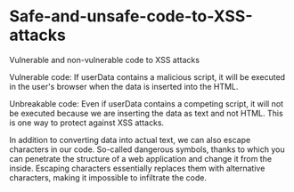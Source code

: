 # Safe-and-unsafe-code-to-XSS-attacks
Vulnerable and non-vulnerable code to XSS attacks

Vulnerable code: 
  If userData contains a malicious script, it will be executed in the user's browser when the data is inserted into the HTML.
  
Unbreakable code:
  Even if userData contains a competing script, it will not be executed because we are inserting the data as text and not HTML. This is one way to protect against XSS attacks.
  
In addition to converting data into actual text, we can also escape characters in our code. So-called dangerous symbols, thanks to which you can penetrate the structure of a web application and change it from the inside. Escaping characters essentially replaces them with alternative characters, making it impossible to infiltrate the code.
